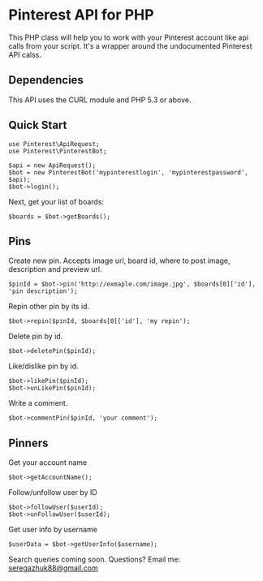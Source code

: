 # Pinterest API for PHP
This PHP class will help you to work with your Pinterest account like
api calls from your script. It's a wrapper around the undocumented Pinterest
API calss.

## Dependencies

This API uses the CURL module and PHP 5.3 or above.


## Quick Start

	use Pinterest\ApiRequest;
	use Pinterest\PinterestBot;
	
	$api = new ApiRequest();
	$bot = new PinterestBot('mypinterestlogin', 'mypinterestpassword', $api);
	$bot->login();

Next, get your list of boards:

    $boards = $bot->getBoards();

## Pins

Create new pin. Accepts image url, board id, where to post image, description and preview url.
 
    $pinId = $bot->pin('http://exmaple.com/image.jpg', $boards[0]['id'], 'pin description');
    
Repin other pin by its id.

    $bot->repin($pinId, $boards[0]['id'], 'my repin');
    
Delete pin by id.
 
    $bot->deletePin($pinId);
   
Like/dislike pin by id.

	$bot->likePin($pinId);
	$bot->unLikePin($pinId);

Write a comment.

	$bot->commentPin($pinId, 'your comment');

## Pinners

Get your account name

	$bot->getAccountName();
	
Follow/unfollow user by ID

	$bot->followUser($userId);
	$bot->unFollowUser($userId);
	
Get user info by username

	$userData = $bot->getUserInfo($username);
	
Search queries coming soon.
Questions?  Email me:  seregazhuk88@gmail.com